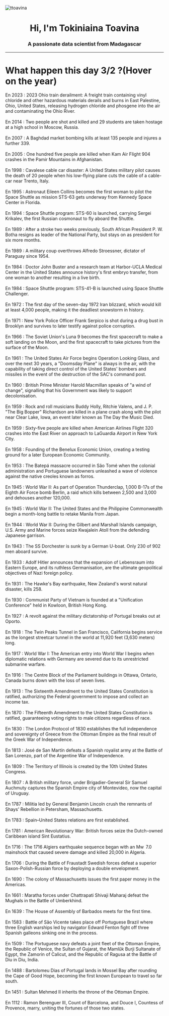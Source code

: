 
<p align="left"> <img src="https://komarev.com/ghpvc/?username=ttoavina&label=Profile%20views&color=0e75b6&style=flat" alt="ttoavina" /> </p>
<h1 align="center">Hi, I'm Tokiniaina Toavina</h1>
<h3 align="center">A passionate data scientist from Madagascar</h3>
    
<hr/>
<h1> What happen this day 3/2 ?(Hover on the year)</h1>

En 2023 : 2023 Ohio train derailment: A freight train containing vinyl chloride and other hazardous materials derails and burns in East Palestine, Ohio, United States, releasing hydrogen chloride and phosgene into the air and contaminating the Ohio River.
<br/><br/>
En 2014 : Two people are shot and killed and 29 students are taken hostage at a high school in Moscow, Russia.
<br/><br/>
En 2007 : A Baghdad market bombing kills at least 135 people and injures a further 339.
<br/><br/>
En 2005 : One hundred five people are killed when Kam Air Flight 904 crashes in the Pamir Mountains in Afghanistan.
<br/><br/>
En 1998 : Cavalese cable car disaster: A United States military pilot causes the death of 20 people when his low-flying plane cuts the cable of a cable-car near Trento, Italy.
<br/><br/>
En 1995 : Astronaut Eileen Collins becomes the first woman to pilot the Space Shuttle as mission STS-63 gets underway from Kennedy Space Center in Florida.
<br/><br/>
En 1994 : Space Shuttle program: STS-60 is launched, carrying Sergei Krikalev, the first Russian cosmonaut to fly aboard the Shuttle.
<br/><br/>
En 1989 : After a stroke two weeks previously, South African President P. W. Botha resigns as leader of the National Party, but stays on as president for six more months.
<br/><br/>
En 1989 : A military coup overthrows Alfredo Stroessner, dictator of Paraguay since 1954.
<br/><br/>
En 1984 : Doctor John Buster and a research team at Harbor-UCLA Medical Center in the United States announce history's first embryo transfer, from one woman to another resulting in a live birth.
<br/><br/>
En 1984 : Space Shuttle program: STS-41-B is launched using Space Shuttle Challenger.
<br/><br/>
En 1972 : The first day of the seven-day 1972 Iran blizzard, which would kill at least 4,000 people, making it the deadliest snowstorm in history.
<br/><br/>
En 1971 : New York Police Officer Frank Serpico is shot during a drug bust in Brooklyn and survives to later testify against police corruption.
<br/><br/>
En 1966 : The Soviet Union's Luna 9 becomes the first spacecraft to make a soft landing on the Moon, and the first spacecraft to take pictures from the surface of the Moon.
<br/><br/>
En 1961 : The United States Air Force begins Operation Looking Glass, and over the next 30 years, a "Doomsday Plane" is always in the air, with the capability of taking direct control of the United States' bombers and missiles in the event of the destruction of the SAC's command post.
<br/><br/>
En 1960 : British Prime Minister Harold Macmillan speaks of "a wind of change", signalling that his Government was likely to support decolonisation.
<br/><br/>
En 1959 : Rock and roll musicians Buddy Holly, Ritchie Valens, and J. P. "The Big Bopper" Richardson are killed in a plane crash along with the pilot near Clear Lake, Iowa, an event later known as The Day the Music Died.
<br/><br/>
En 1959 : Sixty-five people are killed when American Airlines Flight 320 crashes into the East River on approach to LaGuardia Airport in New York City.
<br/><br/>
En 1958 : Founding of the Benelux Economic Union, creating a testing ground for a later European Economic Community.
<br/><br/>
En 1953 : The Batepá massacre occurred in São Tomé when the colonial administration and Portuguese landowners unleashed a wave of violence against the native creoles known as forros.
<br/><br/>
En 1945 : World War II: As part of Operation Thunderclap, 1,000 B-17s of the Eighth Air Force bomb Berlin, a raid which kills between 2,500 and 3,000 and dehouses another 120,000.
<br/><br/>
En 1945 : World War II: The United States and the Philippine Commonwealth begin a month-long battle to retake Manila from Japan.
<br/><br/>
En 1944 : World War II: During the Gilbert and Marshall Islands campaign, U.S. Army and Marine forces seize Kwajalein Atoll from the defending Japanese garrison.
<br/><br/>
En 1943 : The SS Dorchester is sunk by a German U-boat. Only 230 of 902 men aboard survive.
<br/><br/>
En 1933 : Adolf Hitler announces that the expansion of Lebensraum into Eastern Europe, and its ruthless Germanisation, are the ultimate geopolitical objectives of Nazi foreign policy.
<br/><br/>
En 1931 : The Hawke's Bay earthquake, New Zealand's worst natural disaster, kills 258.
<br/><br/>
En 1930 : Communist Party of Vietnam is founded at a "Unification Conference" held in Kowloon, British Hong Kong.
<br/><br/>
En 1927 : A revolt against the military dictatorship of Portugal breaks out at Oporto.
<br/><br/>
En 1918 : The Twin Peaks Tunnel in San Francisco, California begins service as the longest streetcar tunnel in the world at 11,920 feet (3,630 meters) long.
<br/><br/>
En 1917 : World War I: The American entry into World War I begins when diplomatic relations with Germany are severed due to its unrestricted submarine warfare.
<br/><br/>
En 1916 : The Centre Block of the Parliament buildings in Ottawa, Ontario, Canada burns down with the loss of seven lives.
<br/><br/>
En 1913 : The Sixteenth Amendment to the United States Constitution is ratified, authorizing the Federal government to impose and collect an income tax.
<br/><br/>
En 1870 : The Fifteenth Amendment to the United States Constitution is ratified, guaranteeing voting rights to male citizens regardless of race.
<br/><br/>
En 1830 : The London Protocol of 1830 establishes the full independence and sovereignty of Greece from the Ottoman Empire as the final result of the Greek War of Independence.
<br/><br/>
En 1813 : José de San Martín defeats a Spanish royalist army at the Battle of San Lorenzo, part of the Argentine War of Independence.
<br/><br/>
En 1809 : The Territory of Illinois is created by the 10th United States Congress.
<br/><br/>
En 1807 : A British military force, under Brigadier-General Sir Samuel Auchmuty captures the Spanish Empire city of Montevideo, now the capital of Uruguay.
<br/><br/>
En 1787 : Militia led by General Benjamin Lincoln crush the remnants of Shays' Rebellion in Petersham, Massachusetts.
<br/><br/>
En 1783 : Spain–United States relations are first established.
<br/><br/>
En 1781 : American Revolutionary War: British forces seize the Dutch-owned Caribbean island Sint Eustatius.
<br/><br/>
En 1716 : The 1716 Algiers earthquake sequence began with an Mw  7.0 mainshock that caused severe damage and killed 20,000 in Algeria.
<br/><br/>
En 1706 : During the Battle of Fraustadt Swedish forces defeat a superior Saxon-Polish-Russian force by deploying a double envelopment.
<br/><br/>
En 1690 : The colony of Massachusetts issues the first paper money in the Americas.
<br/><br/>
En 1661 : Maratha forces under Chattrapati Shivaji Maharaj defeat the Mughals in the Battle of Umberkhind.
<br/><br/>
En 1639 : The House of Assembly of Barbados meets for the first time.
<br/><br/>
En 1583 : Battle of São Vicente takes place off Portuguese Brazil where three English warships led by navigator Edward Fenton fight off three Spanish galleons sinking one in the process.
<br/><br/>
En 1509 : The Portuguese navy defeats a joint fleet of the Ottoman Empire, the Republic of Venice, the Sultan of Gujarat, the Mamlûk Burji Sultanate of Egypt, the Zamorin of Calicut, and the Republic of Ragusa at the Battle of Diu in Diu, India.
<br/><br/>
En 1488 : Bartolomeu Dias of Portugal lands in Mossel Bay after rounding the Cape of Good Hope, becoming the first known European to travel so far south.
<br/><br/>
En 1451 : Sultan Mehmed II inherits the throne of the Ottoman Empire.
<br/><br/>
En 1112 : Ramon Berenguer III, Count of Barcelona, and Douce I, Countess of Provence, marry, uniting the fortunes of those two states.
<br/><br/>
